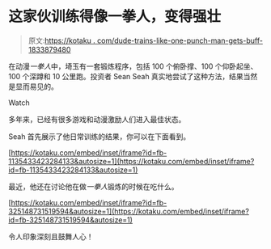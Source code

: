 # 这家伙训练得像一拳人，变得强壮

> 原文:[https://kotaku . com/dude-trains-like-one-punch-man-gets-buff-1833879480](https://kotaku.com/dude-trains-like-one-punch-man-gets-buff-1833879480)

在动漫*一拳人*中，埼玉有一套锻炼程序，包括 100 个俯卧撑、100 个仰卧起坐、100 个深蹲和 10 公里跑。投资者 Sean Seah 真实地尝试了这种方法，结果当然是显而易见的。

Watch

多年来，已经有很多游戏和动漫激励人们进入最佳状态。

Seah 首先展示了他日常训练的结果，你可以在下面看到。

 [https://kotaku.com/embed/inset/iframe?id=fb-1135433423284133&autosize=1](https://kotaku.com/embed/inset/iframe?id=fb-1135433423284133&autosize=1) 

最近，他还在讨论他在做*一拳人*锻炼的时候在吃什么。

 [https://kotaku.com/embed/inset/iframe?id=fb-325148731519594&autosize=1](https://kotaku.com/embed/inset/iframe?id=fb-325148731519594&autosize=1) 

令人印象深刻且鼓舞人心！